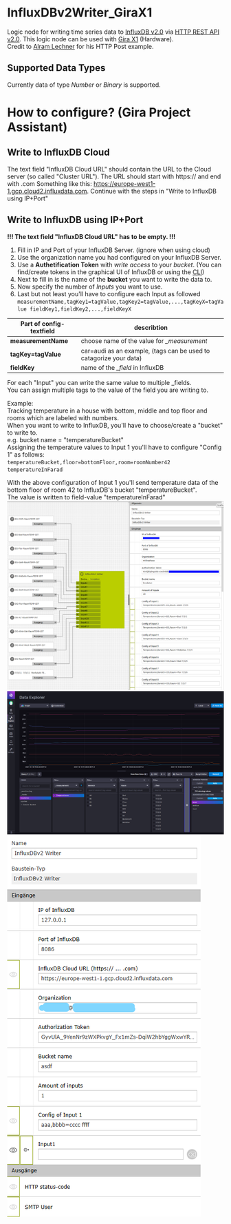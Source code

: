 # InfluxDBv2Writer_GiraX1
Logic node for writing time series data to [InfluxDB v2.0](https://docs.influxdata.com/influxdb/v2.0/) via [HTTP REST API v2.0](https://docs.influxdata.com/influxdb/v2.0/reference/api/). This logic node can be used with [Gira X1](https://www.gira.de/produkte/lichtsteuerung/lichtsteuerung-per-app/gira-x1#) (Hardware).<br/>
Credit to [Alram Lechner](https://github.com/alramlechner/CommonLogicNodes/tree/master/InfluxDbNode) for his HTTP Post example.

## Supported Data Types
Currently data of type *Number* or *Binary* is supported.

# How to configure? (Gira Project Assistant)

## Write to InfluxDB Cloud
The text field "InfluxDB Cloud URL" should contain the URL to the Cloud server (so called "Cluster URL").
The URL should start with https:// and end with .com
Something like this:
https://europe-west1-1.gcp.cloud2.influxdata.com.
Continue with the steps in "Write to InfluxDB using IP+Port"

## Write to InfluxDB using IP+Port
**!!! The text field "InfluxDB Cloud URL" has to be empty. !!!**

1. Fill in IP and Port of your InfluxDB Server. (ignore when using cloud)
2. Use the organization name you had configured on your InfluxDB Server.
3. Use a **Authetification Token** with *write access* to your *bucket*. (You can find/create tokens in the graphical UI of InfluxDB or using the [CLI](https://docs.influxdata.com/influxdb/v2.0/security/tokens/))
4. Next to fill in is the name of the **bucket** you want to write the data to.
5. Now specify the number of *Inputs* you want to use.
6. Last but not least you'll have to configure each Input as followed<br/>
`measurementName,tagKey1=tagValue,tagKey2=tagValue,...,tagKeyX=tagValue fieldKey1,fieldKey2,...,fieldKeyX`

Part of config-textfield | describtion
------------------------ | -----------
**measurementName**  |  choose name of the value for *_measurement*
**tagKey=tagValue**   | car=audi as an example, (tags can be used to catagorize your data)
**fieldKey**          | name of the *_field* in InfluxDB

For each "Input" you can write the same value to multiple _fields.<br/>
You can assign multiple tags to the value of the field you are writing to.<br/>

Example:<br/>
Tracking temperature in a house with bottom, middle and top floor and rooms which are labeled with numbers.<br/>
When you want to write to InfluxDB, you'll have to choose/create a "bucket" to write to.<br/>
e.g. bucket name = "temperatureBucket"<br/>
Assigning the temperature values to Input 1 you'll have to configure "Config 1" as follows:<br/>
`temperatureBucket,floor=bottomFloor,room=roomNumber42 temperatureInFarad`

With the above configuration of Input 1 you'll send temperature data of the bottom floor of room 42 to InfluxDB's bucket "temperatureBucket".<br/>
The value is written to field-value "temperatureInFarad"<br/>
![InfluxDBGUI](InfluxDBGUI.png)<br/>
![GPA](GPA.png)
![GPAcloud](GPAcloud.png)

